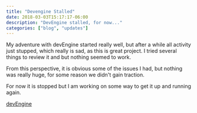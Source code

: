 ```yaml
---
title: "Devengine Stalled"
date: 2018-03-03T15:17:17-06:00
description: "DevEngine stalled, for now..."
categories: ["blog", "updates"]
---
```


My adventure with devEngine started really well, but after a while all activity just stupped, which really is sad, as this is great project. I tried several things to review it and but nothing seemed to work. 

From this perspective, it is obvious some of the issues I had, but nothing was really huge, for some reason we didn't gain traction.

For now it is stopped but I am working on some way to get it up and running again.

[devEngine](https://devengine.co)
